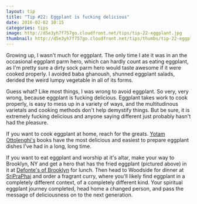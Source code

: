 ```yaml
---
layout: tip
title: "Tip #22: Eggplant is fucking delicious"
date: 2016-02-02 10:15
categories: tips
image: http://d5e3yh7f757go.cloudfront.net/tips/tip-22-eggplant.jpg
thumbnail: http://d5e3yh7f757go.cloudfront.net/tips/thumbs/tip-22-eggplant.jpg
---
```

Growing up, I wasn't much for eggplant. The only time I ate it was in an the occasional eggplant parm hero, which can hardly count as eating eggplant, as I'm pretty sure a dirty sock parm hero would taste awesome if it were cooked properly. I avoided baba ghanoush, shunned eggplant salads, derided the weird lumpy vegetable in all of its forms.

Guess what? Like most things, I was wrong to avoid eggplant. So very, very wrong, because eggplant is fucking delicious. Eggplant takes work to cook properly, is easy to mess up in a variety of ways, and the multitudinous varietals and cooking methods don't help demystify things. But be sure, it is extremely fucking delicious and anyone saying different just probably hasn't had the pleasure.

If you want to cook eggplant at home, reach for the greats. <a href="https://en.wikipedia.org/wiki/Yotam_Ottolenghi">Yotam Ottolenghi's</a> books have the most delicious and easiest to prepare eggplant dishes I've had in a long, long time.

If you want to eat eggplant and worship at it's altar, make your way to Brooklyn, NY and get a hero that has the fried eggplant (pictured above) in it at <a href="http://defontesofbrooklyn.com/">Defonte's of Brooklyn</a> for lunch. Then head to Woodside for dinner at <a href="http://sripraphairestaurant.com/">SriPraPhai</a> and order a fragrant curry, where you'll likely find eggplant in a completely different context, of a completely different kind. Your spiritual eggplant journey completed, head home a changed person, and pass the message of deliciousness on to the next generation.
